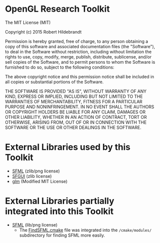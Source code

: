 # OpenGL Research Toolkit

The MIT License (MIT)

Copyright (c) 2015 Robert Hildebrandt

Permission is hereby granted, free of charge, to any person obtaining a copy
of this software and associated documentation files (the "Software"), to deal
in the Software without restriction, including without limitation the rights
to use, copy, modify, merge, publish, distribute, sublicense, and/or sell
copies of the Software, and to permit persons to whom the Software is
furnished to do so, subject to the following conditions:

The above copyright notice and this permission notice shall be included in all
copies or substantial portions of the Software.

THE SOFTWARE IS PROVIDED "AS IS", WITHOUT WARRANTY OF ANY KIND, EXPRESS OR
IMPLIED, INCLUDING BUT NOT LIMITED TO THE WARRANTIES OF MERCHANTABILITY,
FITNESS FOR A PARTICULAR PURPOSE AND NONINFRINGEMENT. IN NO EVENT SHALL THE
AUTHORS OR COPYRIGHT HOLDERS BE LIABLE FOR ANY CLAIM, DAMAGES OR OTHER
LIABILITY, WHETHER IN AN ACTION OF CONTRACT, TORT OR OTHERWISE, ARISING FROM,
OUT OF OR IN CONNECTION WITH THE SOFTWARE OR THE USE OR OTHER DEALINGS IN THE
SOFTWARE.

# External Libraries used by this Toolkit

- [SFML](www.sfml-dev.org) (zlib/png license)
- [SFGUI](sfgui.sfml-dev.de) (zlib license)
- [glm](glm.g-truc.net) (Modified MIT License)

# External Libraries partially integrated into this Toolkit

- [SFML](www.sfml-dev.org) (lib/png license)  
    - The [FindSFML.cmake](https://github.com/SFML/SFML/blob/master/cmake/Modules/FindSFML.cmake) file was integrated into the `/cmake/modules/` subdirectory for finding SFML more easily.

